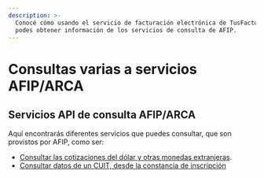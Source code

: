 ```yaml
---
description: >-
  Conocé cómo usando el servicio de facturación electrónica de TusFacturasAPP
  podes obtener información de los servicios de consulta de AFIP.
---
```


# Consultas varias a servicios AFIP/ARCA

## Servicios API de consulta AFIP/ARCA&#x20;

Aquí encontrarás diferentes servicios que puedes consultar, que son provistos por AFIP, como ser:

* [Consultar las cotizaciones del dólar y otras monedas extranjeras](cotizacion-monedas-afip.md).
* [Consultar datos de un CUIT, desde la constancia de inscripción](api-factura-electronica-afip-clientes-consultar-cuit-en-constancia-de-inscripcion.md)
